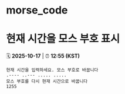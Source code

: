 # morse_code
# 현재 시간을 모스 부호 표시
<!-- MORSE_TIME_START -->
🗓️ **2025-10-17** | ⏰ **12:55 (KST)**

```
현재 시간을 입력하세요. 모스 부호로 바꿉니다
.---- ..--- ..... .....
모스 부호를 다시 현재 시간으로 바꿉니다
1255
```
<!-- MORSE_TIME_END -->
